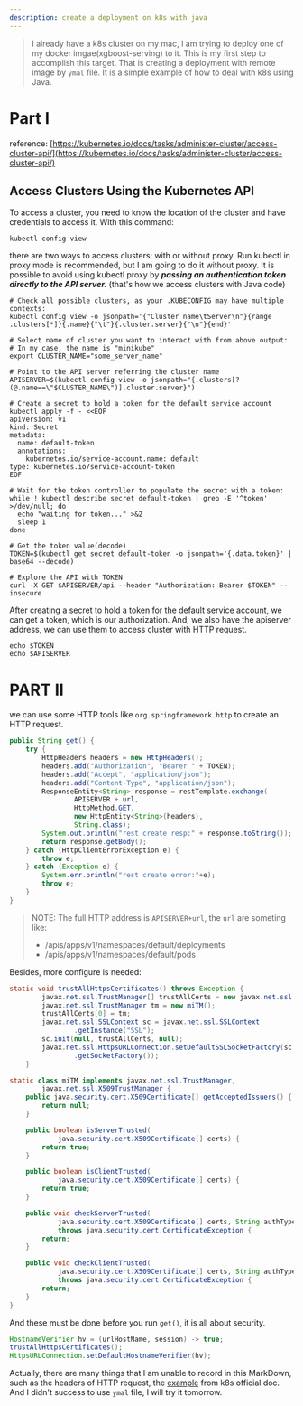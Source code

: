 ```yaml
---
description: create a deployment on k8s with java
---
```

> I already have a k8s cluster on my mac, I am trying to deploy one of my docker imgae(xgboost-serving) to it. This is my first step to accomplish this target. That is creating a deployment with remote image by `ymal` file. It is a simple example of how to deal with k8s using Java.
# Part I
reference: [https://kubernetes.io/docs/tasks/administer-cluster/access-cluster-api/](https://kubernetes.io/docs/tasks/administer-cluster/access-cluster-api/)
## Access Clusters Using the Kubernetes API
To access a cluster, you need to know the location of the cluster and have credentials to access it. With this command:
```
kubectl config view
```
there are two ways to access clusters: with or without proxy. Run kubectl in proxy mode is recommended, but I am going to do it without proxy.
It is possible to avoid using kubectl proxy by ***passing an authentication token directly to the API server.*** (that's how we access clusters with Java code)
```shell
# Check all possible clusters, as your .KUBECONFIG may have multiple contexts:
kubectl config view -o jsonpath='{"Cluster name\tServer\n"}{range .clusters[*]}{.name}{"\t"}{.cluster.server}{"\n"}{end}'

# Select name of cluster you want to interact with from above output:
# In my case, the name is "minikube"
export CLUSTER_NAME="some_server_name"

# Point to the API server referring the cluster name
APISERVER=$(kubectl config view -o jsonpath="{.clusters[?(@.name==\"$CLUSTER_NAME\")].cluster.server}")

# Create a secret to hold a token for the default service account
kubectl apply -f - <<EOF
apiVersion: v1
kind: Secret
metadata:
  name: default-token
  annotations:
    kubernetes.io/service-account.name: default
type: kubernetes.io/service-account-token
EOF

# Wait for the token controller to populate the secret with a token:
while ! kubectl describe secret default-token | grep -E '^token' >/dev/null; do
  echo "waiting for token..." >&2
  sleep 1
done

# Get the token value(decode)
TOKEN=$(kubectl get secret default-token -o jsonpath='{.data.token}' | base64 --decode)

# Explore the API with TOKEN
curl -X GET $APISERVER/api --header "Authorization: Bearer $TOKEN" --insecure
```
After creating a secret to hold a token for the default service account, we can get a token, which is our authorization. And, we also have the apiserver address, we can use them to access cluster with HTTP request.
```shell
echo $TOKEN
echo $APISERVER
```
# PART II
we can use some HTTP tools like `org.springframework.http` to create an HTTP request.
```java
public String get() {
    try {
        HttpHeaders headers = new HttpHeaders();
        headers.add("Authorization", "Bearer " + TOKEN);
        headers.add("Accept", "application/json");
        headers.add("Content-Type", "application/json");
        ResponseEntity<String> response = restTemplate.exchange(
                APISERVER + url,
                HttpMethod.GET,
                new HttpEntity<String>(headers),
                String.class);
        System.out.println("rest create resp:" + response.toString());
        return response.getBody();
    } catch (HttpClientErrorException e) {
        throw e;
    } catch (Exception e) {
        System.err.println("rest create error:"+e);
        throw e;
    }
}
```
> NOTE: The full HTTP address is `APISERVER+url`, the `url` are someting like:
> * /apis/apps/v1/namespaces/default/deployments
> * /apis/apps/v1/namespaces/default/pods

Besides, more configure is needed:
```java
static void trustAllHttpsCertificates() throws Exception {
        javax.net.ssl.TrustManager[] trustAllCerts = new javax.net.ssl.TrustManager[1];
        javax.net.ssl.TrustManager tm = new miTM();
        trustAllCerts[0] = tm;
        javax.net.ssl.SSLContext sc = javax.net.ssl.SSLContext
                .getInstance("SSL");
        sc.init(null, trustAllCerts, null);
        javax.net.ssl.HttpsURLConnection.setDefaultSSLSocketFactory(sc
                .getSocketFactory());
    }

static class miTM implements javax.net.ssl.TrustManager,
        javax.net.ssl.X509TrustManager {
    public java.security.cert.X509Certificate[] getAcceptedIssuers() {
        return null;
    }

    public boolean isServerTrusted(
            java.security.cert.X509Certificate[] certs) {
        return true;
    }

    public boolean isClientTrusted(
            java.security.cert.X509Certificate[] certs) {
        return true;
    }

    public void checkServerTrusted(
            java.security.cert.X509Certificate[] certs, String authType)
            throws java.security.cert.CertificateException {
        return;
    }

    public void checkClientTrusted(
            java.security.cert.X509Certificate[] certs, String authType)
            throws java.security.cert.CertificateException {
        return;
    }
}
```
And these must be done before you run `get()`, it is all about security.
```java
HostnameVerifier hv = (urlHostName, session) -> true;
trustAllHttpsCertificates();
HttpsURLConnection.setDefaultHostnameVerifier(hv);
```
Actually, there are many things that I am unable to record in this MarkDown, such as the headers of HTTP request, the [example](https://github.com/kubernetes-client/java) from k8s official doc. And I didn't success to use `ymal` file, I will try it tomorrow.